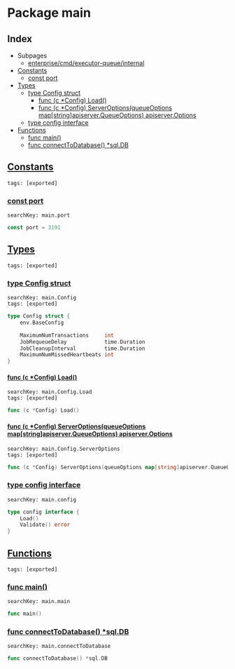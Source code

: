 # Package main

## Index

* Subpages
  * [enterprise/cmd/executor-queue/internal](executor-queue/internal.md)
* [Constants](#const)
    * [const port](#port)
* [Types](#type)
    * [type Config struct](#Config)
        * [func (c *Config) Load()](#Config.Load)
        * [func (c *Config) ServerOptions(queueOptions map[string]apiserver.QueueOptions) apiserver.Options](#Config.ServerOptions)
    * [type config interface](#config)
* [Functions](#func)
    * [func main()](#main)
    * [func connectToDatabase() *sql.DB](#connectToDatabase)


## <a id="const" href="#const">Constants</a>

```
tags: [exported]
```

### <a id="port" href="#port">const port</a>

```
searchKey: main.port
```

```Go
const port = 3191
```

## <a id="type" href="#type">Types</a>

```
tags: [exported]
```

### <a id="Config" href="#Config">type Config struct</a>

```
searchKey: main.Config
tags: [exported]
```

```Go
type Config struct {
	env.BaseConfig

	MaximumNumTransactions     int
	JobRequeueDelay            time.Duration
	JobCleanupInterval         time.Duration
	MaximumNumMissedHeartbeats int
}
```

#### <a id="Config.Load" href="#Config.Load">func (c *Config) Load()</a>

```
searchKey: main.Config.Load
tags: [exported]
```

```Go
func (c *Config) Load()
```

#### <a id="Config.ServerOptions" href="#Config.ServerOptions">func (c *Config) ServerOptions(queueOptions map[string]apiserver.QueueOptions) apiserver.Options</a>

```
searchKey: main.Config.ServerOptions
tags: [exported]
```

```Go
func (c *Config) ServerOptions(queueOptions map[string]apiserver.QueueOptions) apiserver.Options
```

### <a id="config" href="#config">type config interface</a>

```
searchKey: main.config
```

```Go
type config interface {
	Load()
	Validate() error
}
```

## <a id="func" href="#func">Functions</a>

```
tags: [exported]
```

### <a id="main" href="#main">func main()</a>

```
searchKey: main.main
```

```Go
func main()
```

### <a id="connectToDatabase" href="#connectToDatabase">func connectToDatabase() *sql.DB</a>

```
searchKey: main.connectToDatabase
```

```Go
func connectToDatabase() *sql.DB
```

